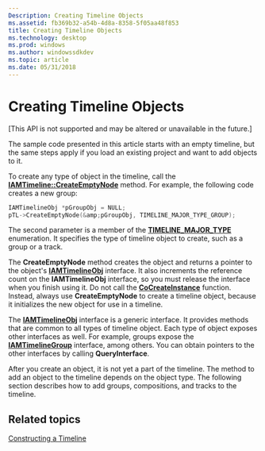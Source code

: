 ```yaml
---
Description: Creating Timeline Objects
ms.assetid: fb369b32-a54b-4d8a-8358-5f05aa48f853
title: Creating Timeline Objects
ms.technology: desktop
ms.prod: windows
ms.author: windowssdkdev
ms.topic: article
ms.date: 05/31/2018
---
```


# Creating Timeline Objects

\[This API is not supported and may be altered or unavailable in the future.\]

The sample code presented in this article starts with an empty timeline, but the same steps apply if you load an existing project and want to add objects to it.

To create any type of object in the timeline, call the [**IAMTimeline::CreateEmptyNode**](iamtimeline-createemptynode.md) method. For example, the following code creates a new group:


```C++
IAMTimelineObj *pGroupObj = NULL;
pTL->CreateEmptyNode(&amp;pGroupObj, TIMELINE_MAJOR_TYPE_GROUP);
```



The second parameter is a member of the [**TIMELINE\_MAJOR\_TYPE**](timeline-major-type.md) enumeration. It specifies the type of timeline object to create, such as a group or a track.

The **CreateEmptyNode** method creates the object and returns a pointer to the object's [**IAMTimelineObj**](iamtimelineobj.md) interface. It also increments the reference count on the **IAMTimelineObj** interface, so you must release the interface when you finish using it. Do not call the [**CoCreateInstance**](https://msdn.microsoft.com/library/windows/desktop/ms686615) function. Instead, always use **CreateEmptyNode** to create a timeline object, because it initializes the new object for use in a timeline.

The [**IAMTimelineObj**](iamtimelineobj.md) interface is a generic interface. It provides methods that are common to all types of timeline object. Each type of object exposes other interfaces as well. For example, groups expose the [**IAMTimelineGroup**](iamtimelinegroup.md) interface, among others. You can obtain pointers to the other interfaces by calling **QueryInterface**.

After you create an object, it is not yet a part of the timeline. The method to add an object to the timeline depends on the object type. The following section describes how to add groups, compositions, and tracks to the timeline.

## Related topics

<dl> <dt>

[Constructing a Timeline](constructing-a-timeline.md)
</dt> </dl>

 

 



